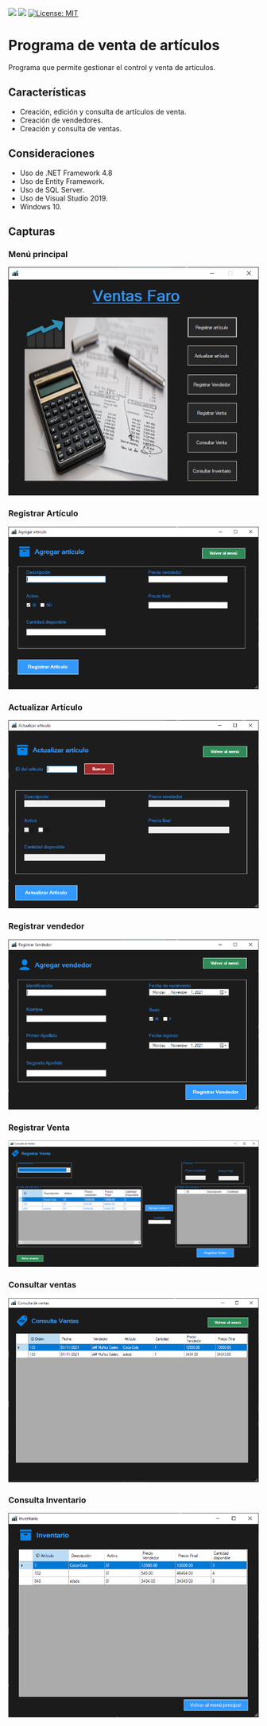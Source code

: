 <a href="https://github.com/JeffreyMC/" alt="JeffreyMC"> <img src="https://img.shields.io/badge/JeffreyMC-Developer-red" /></a>
<a href="https://twitter.com/JeffreyMC16" alt="Twitter"> <img src="https://img.shields.io/twitter/follow/JeffreyMC16" /></a>
[![License: MIT](https://img.shields.io/badge/License-MIT-yellow.svg)](https://opensource.org/licenses/MIT)



# Programa de venta de artículos

Programa que permite gestionar el control y venta de artículos.

## Características

* Creación, edición y consulta de artículos de venta.
* Creación de vendedores.
* Creación y consulta de ventas.

## Consideraciones

* Uso de .NET Framework 4.8
* Uso de Entity Framework.
* Uso de SQL Server.
* Uso de Visual Studio 2019.
* Windows 10.

## Capturas

### Menú principal

![Menu](menu.PNG)

### Registrar Artículo

![Registrar Artículo](registroArticulo.PNG)

### Actualizar Artículo

![Actualizar Artículo](actualizarArticulo.PNG)

### Registrar vendedor

![Registrar vendedor](vendedor.PNG)

### Registrar Venta

![Registro Venta](venta.PNG)

### Consultar ventas

![Consulta de ventas](consultaVenta.PNG)

### Consulta Inventario

![Consulta inventario](consultaInventario.PNG)

